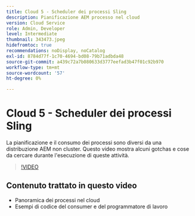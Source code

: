 ```yaml
---
title: Cloud 5 - Scheduler dei processi Sling
description: Pianificazione AEM processo nel cloud
version: Cloud Service
role: Admin, Developer
level: Intermediate
thumbnail: 343473.jpeg
hidefromtoc: true
recommendations: noDisplay, noCatalog
exl-id: 8784d77f-1c70-4694-bd08-79b71adbda48
source-git-commit: a439c72a7b080633d3777eefad3b47f01c92b970
workflow-type: tm+mt
source-wordcount: '57'
ht-degree: 0%

---
```


# Cloud 5 - Scheduler dei processi Sling

La pianificazione e il consumo dei processi sono diversi da una distribuzione AEM non cluster. Questo video mostra alcuni gotchas e cose da cercare durante l&#39;esecuzione di queste attività.

>[!VIDEO](https://video.tv.adobe.com/v/343473?quality=12&learn=on)

## Contenuto trattato in questo video

+ Panoramica dei processi nel cloud
+ Esempi di codice del consumer e del programmatore di lavoro
